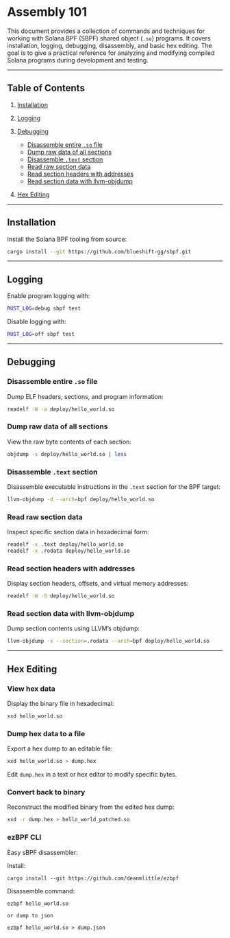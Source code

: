 # Assembly 101

This document provides a collection of commands and techniques for working with Solana BPF (SBPF) shared object (`.so`) programs.
It covers installation, logging, debugging, disassembly, and basic hex editing. The goal is to give a practical reference for analyzing and modifying compiled Solana programs during development and testing.

---

## Table of Contents

1. [Installation](#installation)
2. [Logging](#logging)
3. [Debugging](#debugging)

   * [Disassemble entire `.so` file](#disassemble-entire-so-file)
   * [Dump raw data of all sections](#dump-raw-data-of-all-sections)
   * [Disassemble `.text` section](#disassemble-text-section)
   * [Read raw section data](#read-raw-section-data)
   * [Read section headers with addresses](#read-section-headers-with-addresses)
   * [Read section data with llvm-objdump](#read-section-data-with-llvm-objdump)
4. [Hex Editing](#hex-editing)

---

## Installation

Install the Solana BPF tooling from source:

```bash
cargo install --git https://github.com/blueshift-gg/sbpf.git
```

---

## Logging

Enable program logging with:

```bash
RUST_LOG=debug sbpf test
```

Disable logging with:

```bash
RUST_LOG=off sbpf test
```

---

## Debugging

### Disassemble entire `.so` file

Dump ELF headers, sections, and program information:

```bash
readelf -W -a deploy/hello_world.so
```

### Dump raw data of all sections

View the raw byte contents of each section:

```bash
objdump -s deploy/hello_world.so | less
```

### Disassemble `.text` section

Disassemble executable instructions in the `.text` section for the BPF target:

```bash
llvm-objdump -d --arch=bpf deploy/hello_world.so
```

### Read raw section data

Inspect specific section data in hexadecimal form:

```bash
readelf -x .text deploy/hello_world.so
readelf -x .rodata deploy/hello_world.so
```

### Read section headers with addresses

Display section headers, offsets, and virtual memory addresses:

```bash
readelf -W -S deploy/hello_world.so
```

### Read section data with llvm-objdump

Dump section contents using LLVM’s objdump:

```bash
llvm-objdump -s --section=.rodata --arch=bpf deploy/hello_world.so
```

---

## Hex Editing

### View hex data

Display the binary file in hexadecimal:

```bash
xxd hello_world.so
```

### Dump hex data to a file

Export a hex dump to an editable file:

```bash
xxd hello_world.so > dump.hex
```

Edit `dump.hex` in a text or hex editor to modify specific bytes.

### Convert back to binary

Reconstruct the modified binary from the edited hex dump:

```bash
xxd -r dump.hex > hello_world_patched.so
```

### ezBPF CLI
Easy sBPF disassembler:

Install:
```
cargo install --git https://github.com/deanmlittle/ezbpf
```

Disassemble command:
```
ezbpf hello_world.so

or dump to json

ezbpf hello_world.so > dump.json
```
